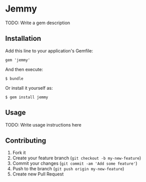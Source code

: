 # Jemmy

TODO: Write a gem description

## Installation

Add this line to your application's Gemfile:

    gem 'jemmy'

And then execute:

    $ bundle

Or install it yourself as:

    $ gem install jemmy

## Usage

TODO: Write usage instructions here

## Contributing

1. Fork it
2. Create your feature branch (`git checkout -b my-new-feature`)
3. Commit your changes (`git commit -am 'Add some feature'`)
4. Push to the branch (`git push origin my-new-feature`)
5. Create new Pull Request
